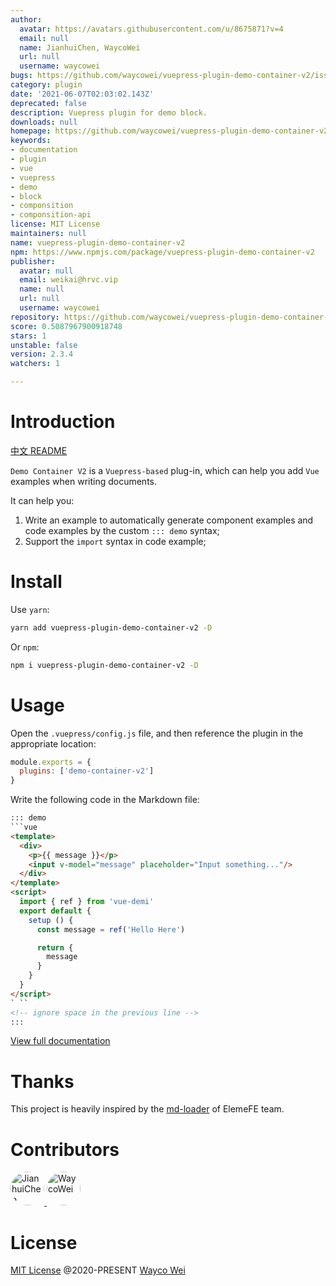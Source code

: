 ```yaml
---
author:
  avatar: https://avatars.githubusercontent.com/u/8675871?v=4
  email: null
  name: JianhuiChen, WaycoWei
  url: null
  username: waycowei
bugs: https://github.com/waycowei/vuepress-plugin-demo-container-v2/issues
category: plugin
date: '2021-06-07T02:03:02.143Z'
deprecated: false
description: Vuepress plugin for demo block.
downloads: null
homepage: https://github.com/waycowei/vuepress-plugin-demo-container-v2#readme
keywords:
- documentation
- plugin
- vue
- vuepress
- demo
- block
- componsition
- componsition-api
license: MIT License
maintainers: null
name: vuepress-plugin-demo-container-v2
npm: https://www.npmjs.com/package/vuepress-plugin-demo-container-v2
publisher:
  avatar: null
  email: weikai@hrvc.vip
  name: null
  url: null
  username: waycowei
repository: https://github.com/waycowei/vuepress-plugin-demo-container-v2
score: 0.5087967900918748
stars: 1
unstable: false
version: 2.3.4
watchers: 1

---
```


# Introduction

[中文 README](https://github.com/waycowei/vuepress-plugin-demo-container-v2/blob/master/README.zh-CN.md)

`Demo Container V2` is a `Vuepress-based` plug-in, which can help you add `Vue` examples when writing documents.

It can help you:
1. Write an example to automatically generate component examples and code examples by the custom `::: demo` syntax;
2. Support the `import` syntax in code example;

# Install
Use `yarn`:
```bash
yarn add vuepress-plugin-demo-container-v2 -D
```
Or `npm`:
```bash
npm i vuepress-plugin-demo-container-v2 -D
```

# Usage
Open the `.vuepress/config.js` file, and then reference the plugin in the appropriate location:

```js
module.exports = {
  plugins: ['demo-container-v2']
}
```

Write the following code in the Markdown file:

```html
::: demo
```vue
<template>
  <div>
    <p>{{ message }}</p>
    <input v-model="message" placeholder="Input something..."/>
  </div>
</template>
<script>
  import { ref } from 'vue-demi'
  export default {
    setup () {
      const message = ref('Hello Here')

      return {
        message
      }
    }
  }
</script>
` ``
<!-- ignore space in the previous line -->
:::
```

[View full documentation](https://waycowei.github.io/vuepress-plugin-demo-container-v2/zh/)

# Thanks
This project is heavily inspired by the [md-loader](https://github.com/element-plus/element-plus/tree/dev/website/md-loader) of ElemeFE team.

# Contributors
<p>
  <a href="https://github.com/calebman" target="_blank">
    <img src="https://avatars0.githubusercontent.com/u/27751088" width="54px" height="54px" style="border-radius: 50%;" title="JianhuiChen" class="avatar-user avatar">
  </a>
  <a href="https://github.com/waycowei" target="_blank">
    <img src="https://avatars0.githubusercontent.com/u/8675871" width="54px" height="54px" style="border-radius: 50%;" title="WaycoWei" class="avatar-user avatar">
  </a>
</p>

# License

[MIT License](https://github.com/waycowei/vuepress-plugin-demo-container-v2/blob/master/LICENSE) @2020-PRESENT [Wayco Wei](https://github.com/waycowei)
